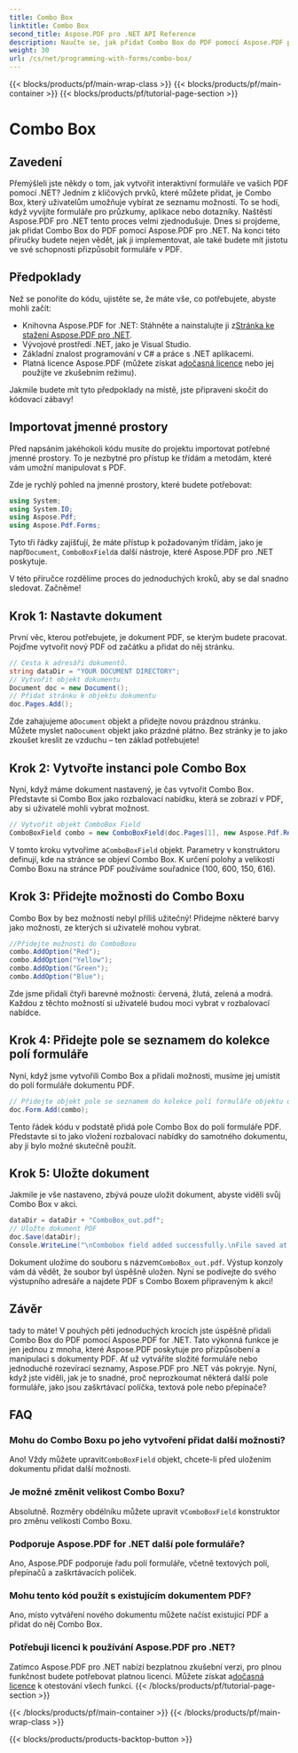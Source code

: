 ```yaml
---
title: Combo Box
linktitle: Combo Box
second_title: Aspose.PDF pro .NET API Reference
description: Naučte se, jak přidat Combo Box do PDF pomocí Aspose.PDF pro .NET. Chcete-li snadno vytvářet interaktivní formuláře PDF, postupujte podle našeho podrobného průvodce.
weight: 30
url: /cs/net/programming-with-forms/combo-box/
---
```


{{< blocks/products/pf/main-wrap-class >}}
{{< blocks/products/pf/main-container >}}
{{< blocks/products/pf/tutorial-page-section >}}

# Combo Box

## Zavedení

Přemýšleli jste někdy o tom, jak vytvořit interaktivní formuláře ve vašich PDF pomocí .NET? Jedním z klíčových prvků, které můžete přidat, je Combo Box, který uživatelům umožňuje vybírat ze seznamu možností. To se hodí, když vyvíjíte formuláře pro průzkumy, aplikace nebo dotazníky. Naštěstí Aspose.PDF pro .NET tento proces velmi zjednodušuje. Dnes si projdeme, jak přidat Combo Box do PDF pomocí Aspose.PDF pro .NET. Na konci této příručky budete nejen vědět, jak ji implementovat, ale také budete mít jistotu ve své schopnosti přizpůsobit formuláře v PDF.

## Předpoklady

Než se ponoříte do kódu, ujistěte se, že máte vše, co potřebujete, abyste mohli začít:

- Knihovna Aspose.PDF for .NET: Stáhněte a nainstalujte ji z[Stránka ke stažení Aspose.PDF pro .NET](https://releases.aspose.com/pdf/net/).
- Vývojové prostředí .NET, jako je Visual Studio.
- Základní znalost programování v C# a práce s .NET aplikacemi.
-  Platná licence Aspose.PDF (můžete získat a[dočasná licence](https://purchase.aspose.com/temporary-license/) nebo jej použijte ve zkušebním režimu).

Jakmile budete mít tyto předpoklady na místě, jste připraveni skočit do kódovací zábavy!

## Importovat jmenné prostory

Před napsáním jakéhokoli kódu musíte do projektu importovat potřebné jmenné prostory. To je nezbytné pro přístup ke třídám a metodám, které vám umožní manipulovat s PDF.

Zde je rychlý pohled na jmenné prostory, které budete potřebovat:

```csharp
using System;
using System.IO;
using Aspose.Pdf;
using Aspose.Pdf.Forms;
```

 Tyto tři řádky zajišťují, že máte přístup k požadovaným třídám, jako je např`Document`, `ComboBoxField`a další nástroje, které Aspose.PDF pro .NET poskytuje.

V této příručce rozdělíme proces do jednoduchých kroků, aby se dal snadno sledovat. Začněme!

## Krok 1: Nastavte dokument

První věc, kterou potřebujete, je dokument PDF, se kterým budete pracovat. Pojďme vytvořit nový PDF od začátku a přidat do něj stránku.

```csharp
// Cesta k adresáři dokumentů.
string dataDir = "YOUR DOCUMENT DIRECTORY";
// Vytvořit objekt dokumentu
Document doc = new Document();
// Přidat stránku k objektu dokumentu
doc.Pages.Add();
```

 Zde zahajujeme a`Document` objekt a přidejte novou prázdnou stránku. Můžete myslet na`Document` objekt jako prázdné plátno. Bez stránky je to jako zkoušet kreslit ze vzduchu – ten základ potřebujete!

## Krok 2: Vytvořte instanci pole Combo Box

Nyní, když máme dokument nastavený, je čas vytvořit Combo Box. Představte si Combo Box jako rozbalovací nabídku, která se zobrazí v PDF, aby si uživatelé mohli vybrat možnost.

```csharp
// Vytvořit objekt ComboBox Field
ComboBoxField combo = new ComboBoxField(doc.Pages[1], new Aspose.Pdf.Rectangle(100, 600, 150, 616));
```

 V tomto kroku vytvoříme a`ComboBoxField` objekt. Parametry v konstruktoru definují, kde na stránce se objeví Combo Box. K určení polohy a velikosti Combo Boxu na stránce PDF používáme souřadnice (100, 600, 150, 616).

## Krok 3: Přidejte možnosti do Combo Boxu

Combo Box by bez možností nebyl příliš užitečný! Přidejme některé barvy jako možnosti, ze kterých si uživatelé mohou vybrat.

```csharp
//Přidejte možnosti do ComboBoxu
combo.AddOption("Red");
combo.AddOption("Yellow");
combo.AddOption("Green");
combo.AddOption("Blue");
```

Zde jsme přidali čtyři barevné možnosti: červená, žlutá, zelená a modrá. Každou z těchto možností si uživatelé budou moci vybrat v rozbalovací nabídce.

## Krok 4: Přidejte pole se seznamem do kolekce polí formuláře

Nyní, když jsme vytvořili Combo Box a přidali možnosti, musíme jej umístit do polí formuláře dokumentu PDF.

```csharp
// Přidejte objekt pole se seznamem do kolekce polí formuláře objektu dokumentu
doc.Form.Add(combo);
```

Tento řádek kódu v podstatě přidá pole Combo Box do polí formuláře PDF. Představte si to jako vložení rozbalovací nabídky do samotného dokumentu, aby ji bylo možné skutečně použít.

## Krok 5: Uložte dokument

Jakmile je vše nastaveno, zbývá pouze uložit dokument, abyste viděli svůj Combo Box v akci.

```csharp
dataDir = dataDir + "ComboBox_out.pdf";
// Uložte dokument PDF
doc.Save(dataDir);
Console.WriteLine("\nCombobox field added successfully.\nFile saved at " + dataDir);
```

 Dokument uložíme do souboru s názvem`ComboBox_out.pdf`. Výstup konzoly vám dá vědět, že soubor byl úspěšně uložen. Nyní se podívejte do svého výstupního adresáře a najdete PDF s Combo Boxem připraveným k akci!

## Závěr

tady to máte! V pouhých pěti jednoduchých krocích jste úspěšně přidali Combo Box do PDF pomocí Aspose.PDF for .NET. Tato výkonná funkce je jen jednou z mnoha, které Aspose.PDF poskytuje pro přizpůsobení a manipulaci s dokumenty PDF. Ať už vytváříte složité formuláře nebo jednoduché rozevírací seznamy, Aspose.PDF pro .NET vás pokryje. Nyní, když jste viděli, jak je to snadné, proč neprozkoumat některá další pole formuláře, jako jsou zaškrtávací políčka, textová pole nebo přepínače?

## FAQ

### Mohu do Combo Boxu po jeho vytvoření přidat další možnosti?
 Ano! Vždy můžete upravit`ComboBoxField` objekt, chcete-li před uložením dokumentu přidat další možnosti.

### Je možné změnit velikost Combo Boxu?
 Absolutně. Rozměry obdélníku můžete upravit v`ComboBoxField` konstruktor pro změnu velikosti Combo Boxu.

### Podporuje Aspose.PDF for .NET další pole formuláře?
Ano, Aspose.PDF podporuje řadu polí formuláře, včetně textových polí, přepínačů a zaškrtávacích políček.

### Mohu tento kód použít s existujícím dokumentem PDF?
Ano, místo vytváření nového dokumentu můžete načíst existující PDF a přidat do něj Combo Box.

### Potřebuji licenci k používání Aspose.PDF pro .NET?
 Zatímco Aspose.PDF pro .NET nabízí bezplatnou zkušební verzi, pro plnou funkčnost budete potřebovat platnou licenci. Můžete získat a[dočasná licence](https://purchase.aspose.com/temporary-license/) k otestování všech funkcí.
{{< /blocks/products/pf/tutorial-page-section >}}

{{< /blocks/products/pf/main-container >}}
{{< /blocks/products/pf/main-wrap-class >}}

{{< blocks/products/products-backtop-button >}}
